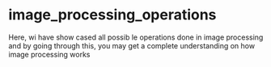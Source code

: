 # image_processing_operations

Here, wi have show cased all possib le operations done in image processing and by going through this, you may get a complete understanding on how image processing works
